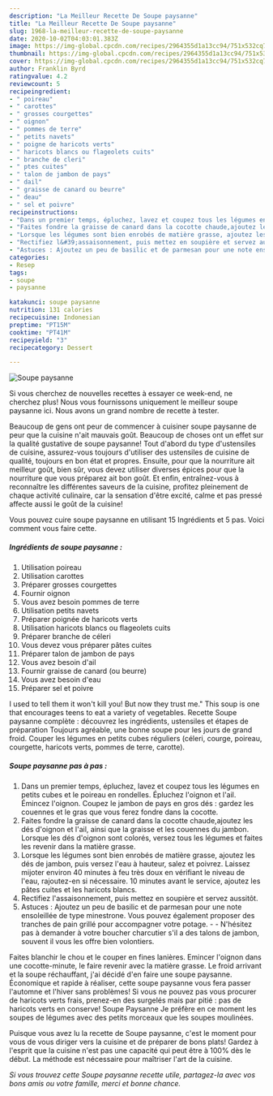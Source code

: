 ```yaml
---
description: "La Meilleur Recette De Soupe paysanne"
title: "La Meilleur Recette De Soupe paysanne"
slug: 1968-la-meilleur-recette-de-soupe-paysanne
date: 2020-10-02T04:03:01.383Z
image: https://img-global.cpcdn.com/recipes/2964355d1a13cc94/751x532cq70/soupe-paysanne-photo-principale-de-la-recette.jpg
thumbnail: https://img-global.cpcdn.com/recipes/2964355d1a13cc94/751x532cq70/soupe-paysanne-photo-principale-de-la-recette.jpg
cover: https://img-global.cpcdn.com/recipes/2964355d1a13cc94/751x532cq70/soupe-paysanne-photo-principale-de-la-recette.jpg
author: Franklin Byrd
ratingvalue: 4.2
reviewcount: 5
recipeingredient:
- " poireau"
- " carottes"
- " grosses courgettes"
- " oignon"
- " pommes de terre"
- " petits navets"
- " poigne de haricots verts"
- " haricots blancs ou flageolets cuits"
- " branche de cleri"
- " ptes cuites"
- " talon de jambon de pays"
- " dail"
- " graisse de canard ou beurre"
- " deau"
- " sel et poivre"
recipeinstructions:
- "Dans un premier temps, épluchez, lavez et coupez tous les légumes en petits cubes et le poireau en rondelles. Épluchez l&#39;oignon et l&#39;ail. Émincez l&#39;oignon. Coupez le jambon de pays en gros dés : gardez les couennes et le gras que vous ferez fondre dans la cocotte."
- "Faites fondre la graisse de canard dans la cocotte chaude,ajoutez les dés d&#39;oignon et l&#39;ail, ainsi que la graisse et les couennes du jambon. Lorsque les dés d&#39;oignon sont colorés, versez tous les légumes et faites les revenir dans la matière grasse."
- "Lorsque les légumes sont bien enrobés de matière grasse, ajoutez les dés de jambon, puis versez l&#39;eau à hauteur, salez et poivrez. Laissez mijoter environ 40 minutes à feu très doux en vérifiant le niveau de l&#39;eau, rajoutez-en si nécessaire. 10 minutes avant le service, ajoutez les pâtes cuites et les haricots blancs."
- "Rectifiez l&#39;assaisonnement, puis mettez en soupière et servez aussitôt."
- "Astuces : Ajoutez un peu de basilic et de parmesan pour une note ensoleillée de type minestrone. Vous pouvez également proposer des tranches de pain grillé pour accompagner votre potage.  N&#39;hésitez pas à demander à votre boucher charcutier s&#39;il a des talons de jambon, souvent il vous les offre bien volontiers."
categories:
- Resep
tags:
- soupe
- paysanne

katakunci: soupe paysanne 
nutrition: 131 calories
recipecuisine: Indonesian
preptime: "PT15M"
cooktime: "PT41M"
recipeyield: "3"
recipecategory: Dessert

---
```



![Soupe paysanne](https://img-global.cpcdn.com/recipes/2964355d1a13cc94/751x532cq70/soupe-paysanne-photo-principale-de-la-recette.jpg)

Si vous cherchez de nouvelles recettes à essayer ce week-end, ne cherchez plus! Nous vous fournissons uniquement le meilleur soupe paysanne ici. Nous avons un grand nombre de recette à tester.

Beaucoup de gens ont peur de commencer à cuisiner soupe paysanne de peur que la cuisine n'ait mauvais goût. Beaucoup de choses ont un effet sur la qualité gustative de soupe paysanne! Tout d'abord du type d'ustensiles de cuisine, assurez-vous toujours d'utiliser des ustensiles de cuisine de qualité, toujours en bon état et propres. Ensuite, pour que la nourriture ait meilleur goût, bien sûr, vous devez utiliser diverses épices pour que la nourriture que vous préparez ait bon goût. Et enfin, entraînez-vous à reconnaître les différentes saveurs de la cuisine, profitez pleinement de chaque activité culinaire, car la sensation d'être excité, calme et pas pressé affecte aussi le goût de la cuisine!

<!--inarticleads1-->

Vous pouvez cuire soupe paysanne en utilisant 15 Ingrédients et 5 pas. Voici comment vous faire cette.

##### Ingrédients de soupe paysanne :

1. Utilisation  poireau
1. Utilisation  carottes
1. Préparer  grosses courgettes
1. Fournir  oignon
1. Vous avez besoin  pommes de terre
1. Utilisation  petits navets
1. Préparer  poignée de haricots verts
1. Utilisation  haricots blancs ou flageolets cuits
1. Préparer  branche de céleri
1. Vous devez vous préparer  pâtes cuites
1. Préparer  talon de jambon de pays
1. Vous avez besoin  d&#39;ail
1. Fournir  graisse de canard (ou beurre)
1. Vous avez besoin  d&#39;eau
1. Préparer  sel et poivre


I used to tell them it won&#39;t kill you! But now they trust me.&#34; This soup is one that encourages teens to eat a variety of vegetables. Recette Soupe paysanne complète : découvrez les ingrédients, ustensiles et étapes de préparation Toujours agréable, une bonne soupe pour les jours de grand froid. Couper les légumes en petits cubes réguliers (céleri, courge, poireau, courgette, haricots verts, pommes de terre, carotte). 

<!--inarticleads2-->

##### Soupe paysanne pas à pas :

1. Dans un premier temps, épluchez, lavez et coupez tous les légumes en petits cubes et le poireau en rondelles. Épluchez l&#39;oignon et l&#39;ail. Émincez l&#39;oignon. Coupez le jambon de pays en gros dés : gardez les couennes et le gras que vous ferez fondre dans la cocotte.
1. Faites fondre la graisse de canard dans la cocotte chaude,ajoutez les dés d&#39;oignon et l&#39;ail, ainsi que la graisse et les couennes du jambon. Lorsque les dés d&#39;oignon sont colorés, versez tous les légumes et faites les revenir dans la matière grasse.
1. Lorsque les légumes sont bien enrobés de matière grasse, ajoutez les dés de jambon, puis versez l&#39;eau à hauteur, salez et poivrez. Laissez mijoter environ 40 minutes à feu très doux en vérifiant le niveau de l&#39;eau, rajoutez-en si nécessaire. 10 minutes avant le service, ajoutez les pâtes cuites et les haricots blancs.
1. Rectifiez l&#39;assaisonnement, puis mettez en soupière et servez aussitôt.
1. Astuces : Ajoutez un peu de basilic et de parmesan pour une note ensoleillée de type minestrone. Vous pouvez également proposer des tranches de pain grillé pour accompagner votre potage. -  - N&#39;hésitez pas à demander à votre boucher charcutier s&#39;il a des talons de jambon, souvent il vous les offre bien volontiers.


Faites blanchir le chou et le couper en fines lanières. Emincer l&#39;oignon dans une cocotte-minute, le faire revenir avec la matière grasse. Le froid arrivant et la soupe réchauffant, j&#39;ai décidé d&#39;en faire une soupe paysanne. Économique et rapide à réaliser, cette soupe paysanne vous fera passer l&#39;automne et l&#39;hiver sans problèmes! Si vous ne pouvez pas vous procurer de haricots verts frais, prenez-en des surgelés mais par pitié : pas de haricots verts en conserve! Soupe Paysanne Je préfère en ce moment les soupes de légumes avec des petits morceaux que les soupes moulinées. 

<!--inarticleads1-->

<p>
Puisque vous avez lu la recette de Soupe paysanne, c'est le moment pour vous de vous diriger vers la cuisine et de préparer de bons plats! Gardez à l'esprit que la cuisine n'est pas une capacité qui peut être à 100% dès le début. La méthode est nécessaire pour maîtriser l'art de la cuisine.
</p>

<p>
<i>Si vous trouvez cette Soupe paysanne recette utile, partagez-la avec vos bons amis ou votre famille, merci et bonne chance.</i>
</p>
